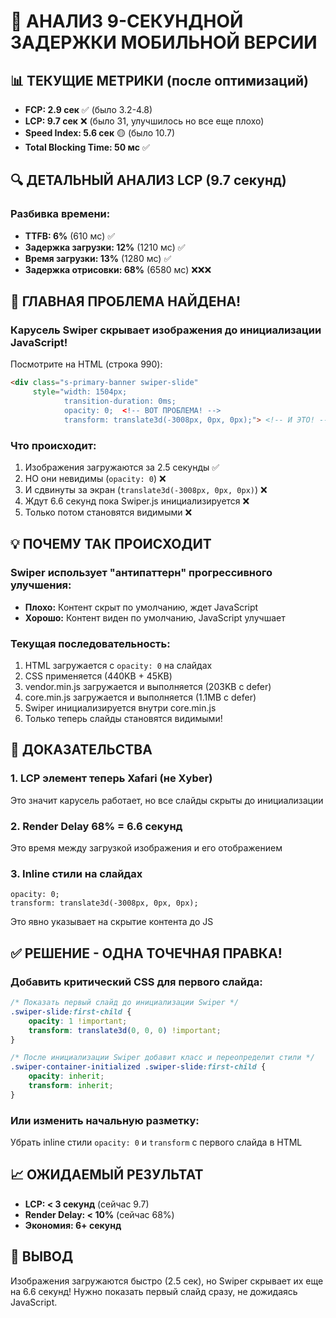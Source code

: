 # 📱 АНАЛИЗ 9-СЕКУНДНОЙ ЗАДЕРЖКИ МОБИЛЬНОЙ ВЕРСИИ

## 📊 ТЕКУЩИЕ МЕТРИКИ (после оптимизаций)
- **FCP: 2.9 сек** ✅ (было 3.2-4.8)
- **LCP: 9.7 сек** ❌ (было 31, улучшилось но все еще плохо)
- **Speed Index: 5.6 сек** 🟡 (было 10.7)
- **Total Blocking Time: 50 мс** ✅

## 🔍 ДЕТАЛЬНЫЙ АНАЛИЗ LCP (9.7 секунд)

### Разбивка времени:
- **TTFB: 6%** (610 мс) ✅
- **Задержка загрузки: 12%** (1210 мс) ✅
- **Время загрузки: 13%** (1280 мс) ✅
- **Задержка отрисовки: 68%** (6580 мс) ❌❌❌

## 🎯 ГЛАВНАЯ ПРОБЛЕМА НАЙДЕНА!

### Карусель Swiper скрывает изображения до инициализации JavaScript!

Посмотрите на HTML (строка 990):
```html
<div class="s-primary-banner swiper-slide" 
     style="width: 1504px; 
            transition-duration: 0ms; 
            opacity: 0;  <!-- ВОТ ПРОБЛЕМА! -->
            transform: translate3d(-3008px, 0px, 0px);"> <!-- И ЭТО! -->
```

### Что происходит:
1. Изображения загружаются за 2.5 секунды ✅
2. НО они невидимы (`opacity: 0`) ❌
3. И сдвинуты за экран (`translate3d(-3008px, 0px, 0px)`) ❌
4. Ждут 6.6 секунд пока Swiper.js инициализируется ❌
5. Только потом становятся видимыми ❌

## 💡 ПОЧЕМУ ТАК ПРОИСХОДИТ

### Swiper использует "антипаттерн" прогрессивного улучшения:
- **Плохо:** Контент скрыт по умолчанию, ждет JavaScript
- **Хорошо:** Контент виден по умолчанию, JavaScript улучшает

### Текущая последовательность:
1. HTML загружается с `opacity: 0` на слайдах
2. CSS применяется (440KB + 45KB)
3. vendor.min.js загружается и выполняется (203KB с defer)
4. core.min.js загружается и выполняется (1.1MB с defer) 
5. Swiper инициализируется внутри core.min.js
6. Только теперь слайды становятся видимыми!

## 🚨 ДОКАЗАТЕЛЬСТВА

### 1. LCP элемент теперь Xafari (не Xyber)
Это значит карусель работает, но все слайды скрыты до инициализации

### 2. Render Delay 68% = 6.6 секунд
Это время между загрузкой изображения и его отображением

### 3. Inline стили на слайдах
```
opacity: 0;
transform: translate3d(-3008px, 0px, 0px);
```
Это явно указывает на скрытие контента до JS

## ✅ РЕШЕНИЕ - ОДНА ТОЧЕЧНАЯ ПРАВКА!

### Добавить критический CSS для первого слайда:
```css
/* Показать первый слайд до инициализации Swiper */
.swiper-slide:first-child {
    opacity: 1 !important;
    transform: translate3d(0, 0, 0) !important;
}

/* После инициализации Swiper добавит класс и переопределит стили */
.swiper-container-initialized .swiper-slide:first-child {
    opacity: inherit;
    transform: inherit;
}
```

### Или изменить начальную разметку:
Убрать inline стили `opacity: 0` и `transform` с первого слайда в HTML

## 📈 ОЖИДАЕМЫЙ РЕЗУЛЬТАТ
- **LCP: < 3 секунд** (сейчас 9.7)
- **Render Delay: < 10%** (сейчас 68%)
- **Экономия: 6+ секунд**

## 🔴 ВЫВОД
Изображения загружаются быстро (2.5 сек), но Swiper скрывает их еще на 6.6 секунд! 
Нужно показать первый слайд сразу, не дожидаясь JavaScript.